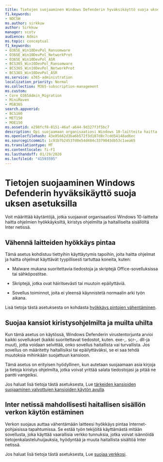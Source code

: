 ```yaml
---
title: Tietojen suojaaminen Windows Defenderin hyväksikäyttö suoja uksen asetuksilla
f1.keywords:
- NOCSH
ms.author: sirkkuw
author: Sirkkuw
manager: scotv
audience: Admin
ms.topic: conceptual
f1_keywords:
- O365E_Win10DevPol_Ransomware
- O365E_Win10DevPol_NetworkProt
- O365E_Win10DevPol_ASR
- BCS365_Win10DevPol_Ransomware
- BCS365_Win10DevPol_NetworkProt
- BCS365_Win10DevPol_ASR
ms.service: o365-administration
localization_priority: Normal
ms.collection: M365-subscription-management
ms.custom:
- Core_O365Admin_Migration
- MiniMaven
- MSB365
search.appverid:
- BCS160
- MET150
- MOE150
ms.assetid: e298fcf8-0151-46af-a644-9d327f3f5bc7
description: Opi suojaamaan organisaatiosi Windows 10-laitteita haitta ohjelmien hyökkäyksiltä, kiristys ohjelmilta ja haitalliselta sisällöltä Inter netissä.
ms.openlocfilehash: 43e85662d3ba6b572f3d107d8c7cdd54148ad6ec
ms.sourcegitcommit: 1c91b7b24537d0e54d484c3379043db53c1aea65
ms.translationtype: MT
ms.contentlocale: fi-FI
ms.lasthandoff: 01/29/2020
ms.locfileid: "41593595"
---
```

# <a name="protect-your-data-with-windows-defender-exploit-guard-settings"></a>Tietojen suojaaminen Windows Defenderin hyväksikäyttö suoja uksen asetuksilla

Voit määrittää käytäntöjä, jotka suojaavat organisaatiosi Windows 10-laitteita haitta ohjelmien hyökkäyksiltä, kiristys ohjelmilta ja haitalliselta sisällöltä Inter netissä.
  
## <a name="reduce-the-attack-surface-of-devices"></a>Vähennä laitteiden hyökkäys pintaa

Tämä asetus kohdistuu tiettyihin käyttäytymis tapoihin, joita haitta ohjelmat ja haitta ohjelmat käyttävät tyypillisesti tartuttaa koneita, kuten:
  
- Malware mukana suoritettavia tiedostoja ja skriptejä Office-sovelluksissa tai sähköpostitse.
    
- Skriptejä, jotka ovat häiritsevästi tai muutoin epäilyttäviä.
    
- Sovellus toiminnot, joita ei yleensä käynnistetä normaalin arki työn aikana.
    
Lisä tietoja tästä asetuksesta on kohdasta [hyökkäys pintojen vähentäminen](https://docs.microsoft.com/windows/security/threat-protection/microsoft-defender-atp/exploit-protection).
  
## <a name="protect-folders-from-threats-such-as-ransomware"></a>Suojaa kansiot kiristysohjelmilta ja muilta uhilta

Kun tämä asetus on käytössä, Windows Defenderin virustentorjunta arvioi kaikki sovellukset (kaikki suoritettavat tiedostot, kuten. exe-,. scr-,. dll-ja muut), jotta voidaan selvittää, onko sovellus haitallista vai turvallista. Jos sovellus on määritetty haitallisiksi tai epäilyttäväksi, se ei saa tehdä muutoksia mihinkään suojattuun kansioon.
  
Tämä asetus on erityisen hyödyllinen, kun autetaan suojaamaan asia kirjoja ja tietoja kiristys ohjelmilta, jotka voivat yrittää salata tiedostojasi ja pitää ne pantti vangeiksi.
  
Jos haluat lisä tietoja tästä asetuksesta, Lue [tärkeiden kansioiden suojaaminen valvottujen kansioiden käytön avulla](https://docs.microsoft.com/configmgr/protect/deploy-use/create-deploy-exploit-guard-policy#bkmk_CFA).
  
## <a name="prevent-network-access-to-potentially-malicious-content-on-the-internet"></a>Inter netissä mahdollisesti haitallisen sisällön verkon käytön estäminen

Verkon suojaus auttaa vähentämään laitteesi hyökkäys pintaa Internet-pohjaisissa tapahtumissa. Se estää työn tekijöitä käyttämästä mitään sovellusta, joka käyttää vaarallisia verkko tunnuksia, jotka voivat isännöidä tietojenkalasteluhuijauksia, hyödyntää ja muuta haitallista sisältöä Inter netissä.
  
Jos haluat lisä tietoja tästä asetuksesta, Lue [suojaa verkkosi](https://docs.microsoft.com/configmgr/protect/deploy-use/create-deploy-exploit-guard-policy#bkmk_Nwp).
  


